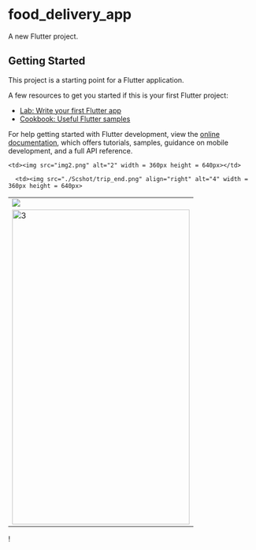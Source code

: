 # food_delivery_app

A new Flutter project.

## Getting Started

This project is a starting point for a Flutter application.

A few resources to get you started if this is your first Flutter project:

- [Lab: Write your first Flutter app](https://docs.flutter.dev/get-started/codelab)
- [Cookbook: Useful Flutter samples](https://docs.flutter.dev/cookbook)

For help getting started with Flutter development, view the
[online documentation](https://docs.flutter.dev/), which offers tutorials,
samples, guidance on mobile development, and a full API reference.
<table>
  <tr>
    <td> <img src="https://user-images.githubusercontent.com/120237924/229587692-7fc3f457-3278-43ff-b91d-2032bf162d88.png" ></td>

    <td><img src="img2.png" alt="2" width = 360px height = 640px></td>
   </tr> 
   <tr>
      <td><img src="./Scshot/cab_arrived.png" alt="3" width = 360px height = 640px></td>

      <td><img src="./Scshot/trip_end.png" align="right" alt="4" width = 360px height = 640px>
  </td>
  </tr>
</table>!

